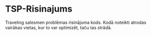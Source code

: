 # TSP-Risinajums

Traveling salesmen problēmas risinājuma kods. Kodā noteikti atrodas vairākas vietas, kur to var optimizēt, taču tas strādā.
